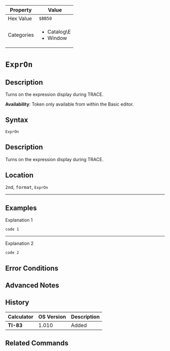 | Property      | Value |
|---------------|-------|
| Hex Value     | `$BB50`|
| Categories    | <ul><li>Catalog\E</li><li>Window</li></ul> |

# `ExprOn`

## Description
Turns on the expression display during TRACE.


<b>Availability</b>: Token only available from within the Basic editor.

## Syntax
`ExprOn`

## Description
Turns on the expression display during TRACE.

## Location
<kbd>2nd</kbd>, <kbd>format</kbd>, `ExprOn`
<hr>

## Examples

Explanation 1
```ti-basic
code 1
```
---
Explanation 2
```ti-basic
code 2
```

## Error Conditions


## Advanced Notes


## History
| Calculator | OS Version | Description |
|------------|------------|-------------|
| <b>TI-83</b> | 1.010 | Added

## Related Commands

    